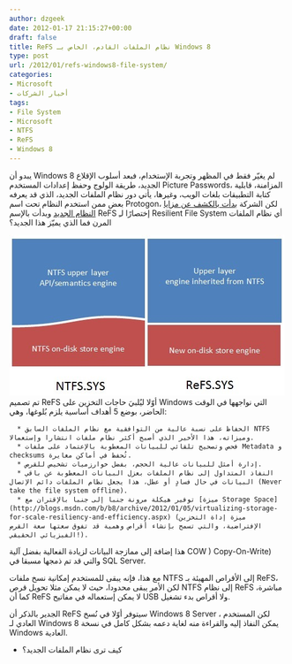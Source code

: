 ```yaml
---
author: dzgeek
date: 2012-01-17 21:15:27+00:00
draft: false
title: ReFS نظام الملفات القادم، الخاص بـ Windows 8
type: post
url: /2012/01/refs-windows8-file-system/
categories:
- Microsoft
- أخبار الشركات
tags:
- File System
- Microsoft
- NTFS
- ReFS
- Windows 8
---
```


يبدو أن Windows 8 لم يغيّر فقط في المظهر وتجربة الإستخدام، فبعد أسلوب الإقلاع الجديد، طريقة الولوج وحفظ إعدادات المستخدم Picture Passwords، المزامنة، قابلية كتابة التطبيقات بلغات الويب، وغيرها، يأتي دور نظام الملفات الجديد، الذي قد يعرفه بعض ممن استخدم النظام تحت اسم Protogon، لكن الشركة [بدأت بالكشف عن مزايا النظام الجديد](http://blogs.msdn.com/b/b8/archive/2012/01/16/building-the-next-generation-file-system-for-windows-refs.aspx) وبدأت بالإسم ReFS إختصارًا لـِ Resilient File System أي نظام الملفات المرن فما الذي يميّز هذا الجديد؟

[![](8015.NTFS-and-ReFS-file-systems_64354781.jpg)
](8015.NTFS-and-ReFS-file-systems_64354781.jpg)تم تصميم ReFS أوّلا ليُلبيَ حاجات التخزين على Windows التي نواجهها في الوقت الحاضر، بوضع 5 أهداف أساسية يلزم بُلوغها، وهي:



	  * الحفاظ على نسبة عالية من التوافقية مع نظام الملفات السابق NTFS وميزاته، هذا الأخير الذي أصبح أكثر نظام ملفات انتشارا وإستعمالا.
	  * فحص وتصحيح تلقائي للبيانات المعطوبة بالإعتماد على ملفات Metadata و checksums تُحفظ في أماكن مغايرة.
	  * إدارة أمثل للبيانات عالية الحجم، بفضل خوارزميات تشخيص للقرص.
	  * النفاذ المتداول إلى نظام الملفات بعزل البيانات المعطوبة عن باقي البيانات في حال فسادٍ أو عطل، هذا يجعل نظام الملفات دائم الإتصال (Never take the file system offline).
	  * توفير هيكلة مرونة جنبا إلى جنبا بالإقتران مع [ميزة Storage Space](http://blogs.msdn.com/b/b8/archive/2012/01/05/virtualizing-storage-for-scale-resiliency-and-efficiency.aspx) (ميزة إداة التخزين الإفتراضية، والتي تسمح بإنشاء أقراص وهمية قد تفوق سعتها سعة القرص الفيزيائي الحقيقي!).

هذا إضافة إلى ممازجة البيانات لزيادة الفعالية بفضل آلية COW ) Copy-On-Write) والتي قد تم ذمجها مسبقا في SQL Server.

مع هذا، فإنه يبقى للمستخدم إمكانية نسخ ملفات NTFS إلى الأقراص المهيئة بـ ReFS، لكن الأمر يبقى محدودا، حيث لا يمكن مثلا تحويل قرص NTFS إلى نظام ReFS مباشرة، كما أن ReFS لا يمكن إستعماله في مفاتيح USB ولا أقراص بدء تشغيل.

الجدير بالذكر أن ReFS سيتوفر أوّلا في نُسخ Windows 8 Server ، لكن المستخدم العادي لـ Windows 8 يمكن النفاذ إليه والقراءة منه لغاية دعمه بشكل كامل في نسخة Windows العادية.

- كيف ترى نظام الملفات الجديد؟
